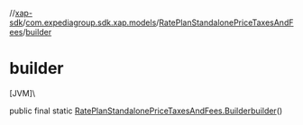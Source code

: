 //[xap-sdk](../../../index.md)/[com.expediagroup.sdk.xap.models](../index.md)/[RatePlanStandalonePriceTaxesAndFees](index.md)/[builder](builder.md)

# builder

[JVM]\

public final static [RatePlanStandalonePriceTaxesAndFees.Builder](-builder/index.md)[builder](builder.md)()

